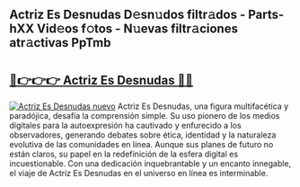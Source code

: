 ## Actriz Es Desnudas D𝚎sn𝚞dos filtr𝚊dos - Parts-hXX Vid𝚎os f𝚘tos - N𝚞evas filtr𝚊ciones atr𝚊ctivas PpTmb

# <h2><a href="http://mb1jno.tromn.icu/?c=Actriz+Es+Desnudas">🔗👉👉👉 Actriz Es Desnudas 🔗🔗</a></h2>

[![Actriz Es Desnudas nuevo](https://i.imgur.com/pEAQMta.gif)](http://mb1jno.tromn.icu/?c=Actriz+Es+Desnudas)
Actriz Es Desnudas, una figura multifacética y paradójica, desafía la comprensión simple. Su uso pionero de los medios digitales para la autoexpresión ha cautivado y enfurecido a los observadores, generando debates sobre ética, identidad y la naturaleza evolutiva de las comunidades en línea. Aunque sus planes de futuro no están claros, su papel en la redefinición de la esfera digital es incuestionable. Con una dedicación inquebrantable y un encanto innegable, el viaje de Actriz Es Desnudas en el universo en línea es interminable.
